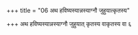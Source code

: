 +++
title = "06 अथ हविष्यस्यान्नस्याग्नौ जुहुयात्कृतस्य"

+++
अथ हविष्यस्यान्नस्याग्नौ जुहुयात् कृतस्य वाकृतस्य वा ६